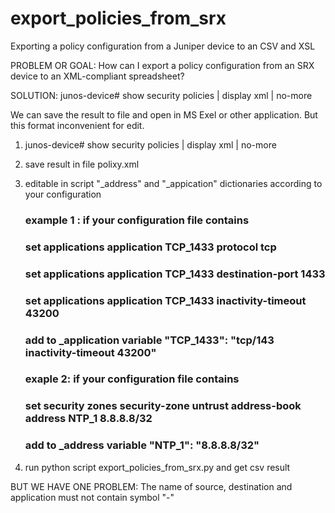 # export_policies_from_srx
Exporting a policy configuration from a Juniper device to an CSV and XSL


PROBLEM OR GOAL:
How can I export a policy configuration from an SRX device to an XML-compliant spreadsheet? 

SOLUTION:
junos-device# show security policies | display xml | no-more

We can save the result to file and open in MS Exel or other application. But this format inconvenient for edit.


1) junos-device# show security policies | display xml | no-more
2) save result in file polixy.xml
3) editable in script "_address" and "_appication" dictionaries according to your configuration

    ### example 1 : if your configuration file contains 
    ### set applications application TCP_1433 protocol tcp
    ### set applications application TCP_1433 destination-port 1433
    ### set applications application TCP_1433 inactivity-timeout 43200
    ###
    ### add to _application variable "TCP_1433": "tcp/143 inactivity-timeout 43200"
    ###
    ### exaple 2: if your configuration file contains
    ### set security zones security-zone untrust address-book address NTP_1 8.8.8.8/32
    ### 
    ### add to _address variable "NTP_1": "8.8.8.8/32"
    
4) run python script export_policies_from_srx.py and get csv result


BUT WE HAVE ONE PROBLEM:
The name of source, destination and application must not contain symbol "-"


